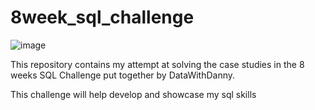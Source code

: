 # 8week_sql_challenge
![image](https://user-images.githubusercontent.com/77394784/202089282-2bb50480-4924-45c5-b47b-5fbab6f50c47.png)

This repository contains my attempt at solving the case studies in the 8 weeks SQL Challenge put together by DataWithDanny.

This challenge will help develop and showcase my sql skills
